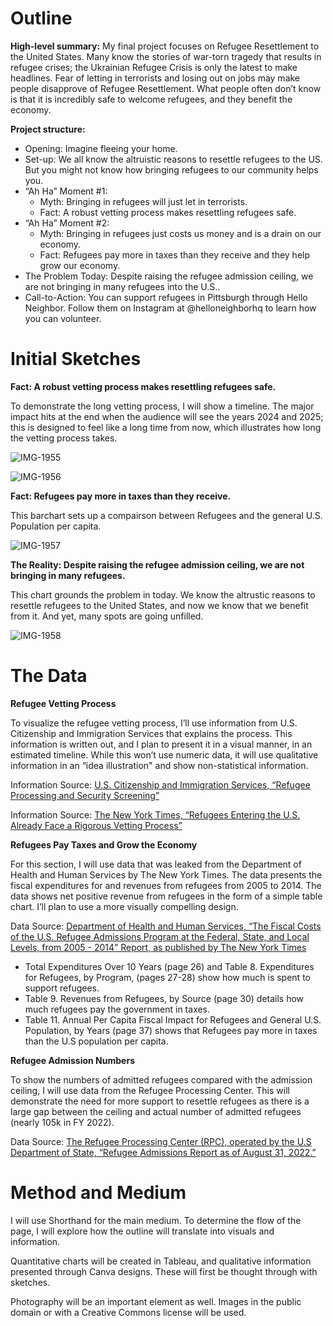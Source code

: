 # Outline 

**High-level summary:** 
My final project focuses on Refugee Resettlement to the United States. Many know the stories of war-torn tragedy that results in refugee crises; the Ukrainian Refugee Crisis is only the latest to make headlines. Fear of letting in terrorists and losing out on jobs may make people disapprove of Refugee Resettlement. What people often don’t know is that it is incredibly safe to welcome refugees, and they benefit the economy. 

**Project structure:** 
* Opening: Imagine fleeing your home. 
* Set-up: We all know the altruistic reasons to resettle refugees to the US. But you might not know how bringing refugees to our community helps you. 
* “Ah Ha” Moment #1: 
    * Myth: Bringing in refugees will just let in terrorists. 
    * Fact: A robust vetting process makes resettling refugees safe.
* “Ah Ha” Moment #2: 
    * Myth: Bringing in refugees just costs us money and is a drain on our economy.
    * Fact: Refugees pay more in taxes than they receive and they help grow our economy.
* The Problem Today: Despite raising the refugee admission ceiling, we are not bringing in many refugees into the U.S.. 
* Call-to-Action: You can support refugees in Pittsburgh through Hello Neighbor. Follow them on Instagram at @helloneighborhq to learn how you can volunteer. 

# Initial Sketches

**Fact: A robust vetting process makes resettling refugees safe.**

To demonstrate the long vetting process, I will show a timeline. The major impact hits at the end when the audience will see the years 2024 and 2025; this is designed to feel like a long time from now, which illustrates how long the vetting process takes.

![IMG-1955](https://user-images.githubusercontent.com/112270597/192164980-9ad8963a-45b9-4d2e-8681-54275ce9d637.jpg)

![IMG-1956](https://user-images.githubusercontent.com/112270597/192165011-8e95365b-3ecb-4016-9de5-cd3f72588193.jpg)

**Fact: Refugees pay more in taxes than they receive.**

This barchart sets up a compairson between Refugees and the general U.S. Population per capita. 

![IMG-1957](https://user-images.githubusercontent.com/112270597/192165020-c19f3737-2685-4d13-8b11-85a9c40e78f6.jpg)

**The Reality: Despite raising the refugee admission ceiling, we are not bringing in many refugees.**

This chart grounds the problem in today. We know the altrustic reasons to resettle refugees to the United States, and now we know that we benefit from it. And yet, many spots are going unfilled.

![IMG-1958](https://user-images.githubusercontent.com/112270597/192165045-e3ae8e14-e5fa-4337-8c0d-a070b68c8467.jpg)

# The Data

**Refugee Vetting Process** 

To visualize the refugee vetting process, I’ll use information from U.S. Citizenship and Immigration Services that explains the process. This information is written out, and I plan to present it in a visual manner, in an estimated timeline. While this won’t use numeric data, it will use qualitative information in an “idea illustration" and show non-statistical information. 

Information Source: [U.S. Citizenship and Immigration Services, “Refugee Processing and Security Screening”](https://www.uscis.gov/humanitarian/refugees-and-asylum/refugees/refugee-processing-and-security-screening)

Information Source: [The New York Times, “Refugees Entering the U.S. Already
Face a Rigorous Vetting Process”](https://www.nytimes.com/interactive/2017/01/29/us/refugee-vetting-process.html)

**Refugees Pay Taxes and Grow the Economy** 

For this section, I will use data that was leaked from the Department of Health and Human Services by The New York Times. The data presents the fiscal expenditures for and revenues from refugees from 2005 to 2014. The data shows net positive revenue from refugees in the form of a simple table chart. I’ll plan to use a more visually compelling design. 

Data Source: [Department of Health and Human Services, “The Fiscal Costs of the U.S. Refugee Admissions Program at the Federal, State, and Local  Levels, from 2005 - ­2014” Report, as published by The New York Times](https://www.nytimes.com/interactive/2017/09/19/us/politics/document-Refugee-Report.html) 

* Total Expenditures Over 10 Years (page 26) and Table 8. Expenditures for Refugees, by  Program, (pages 27-28) show how much is spent to support refugees.
* Table 9. Revenues from Refugees, by Source (page 30) details how much refugees pay the government in taxes.
* Table 11. Annual Per Capita Fiscal Impact for Refugees and General U.S. Population, by Years (page 37) shows that Refugees pay more in taxes than the U.S population per capita. 

**Refugee Admission Numbers** 

To show the numbers of admitted refugees compared with the admission ceiling, I will use data from the Refugee Processing Center. This will demonstrate the need for more support to resettle refugees as there is a large gap between the ceiling and actual number of admitted refugees (nearly 105k in FY 2022). 

Data Source: [The Refugee Processing Center (RPC), operated by the U.S Department of State, “Refugee Admissions Report as of August 31, 2022.”]( 
https://www.wrapsnet.org/admissions-and-arrivals/)

# Method and Medium
I will use Shorthand for the main medium. To determine the flow of the page, I will explore how the outline will translate into visuals and information. 

Quantitative charts will be created in Tableau, and qualitative information presented through Canva designs. These will first be thought through with sketches. 

Photography will be an important element as well. Images in the public domain or with a Creative Commons license will be used.
